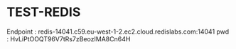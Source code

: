 # TEST-REDIS
Endpoint : redis-14041.c59.eu-west-1-2.ec2.cloud.redislabs.com:14041
pwd : HvLiPtOOQT96V7tRs7zBeozIMA8Cn64H

